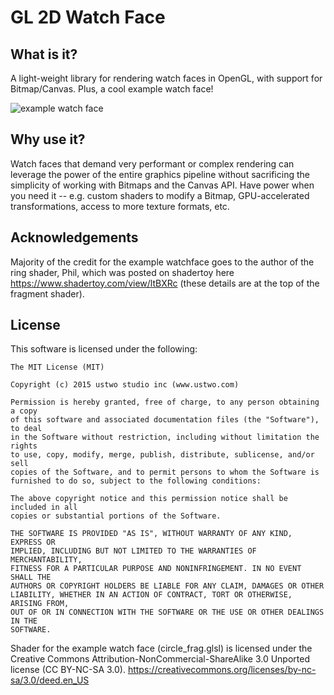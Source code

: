 # GL 2D Watch Face

## What is it? 
A light-weight library for rendering watch faces in OpenGL, with support for Bitmap/Canvas. Plus, a cool example watch face! 

![example watch face](https://www.reddit.com/r/AndroidWear/comments/62m7te/dev_my_lightweight_library_for_rendering_watch/?st=J0YOOFWD&sh=0cd14f5a)

## Why use it? 
Watch faces that demand very performant or complex rendering can leverage the power of the entire graphics pipeline without sacrificing the simplicity of working with Bitmaps and the Canvas API. Have power when you need it -- e.g. custom shaders to modify a Bitmap, GPU-accelerated transformations, access to more texture formats, etc.

## Acknowledgements
Majority of the credit for the example watchface goes to the author of the ring shader, Phil, which was posted on shadertoy here https://www.shadertoy.com/view/ltBXRc (these details are at the top of the fragment shader).

## License
This software is licensed under the following:
```
The MIT License (MIT)

Copyright (c) 2015 ustwo studio inc (www.ustwo.com)

Permission is hereby granted, free of charge, to any person obtaining a copy
of this software and associated documentation files (the "Software"), to deal
in the Software without restriction, including without limitation the rights
to use, copy, modify, merge, publish, distribute, sublicense, and/or sell
copies of the Software, and to permit persons to whom the Software is
furnished to do so, subject to the following conditions:

The above copyright notice and this permission notice shall be included in all
copies or substantial portions of the Software.

THE SOFTWARE IS PROVIDED "AS IS", WITHOUT WARRANTY OF ANY KIND, EXPRESS OR
IMPLIED, INCLUDING BUT NOT LIMITED TO THE WARRANTIES OF MERCHANTABILITY,
FITNESS FOR A PARTICULAR PURPOSE AND NONINFRINGEMENT. IN NO EVENT SHALL THE
AUTHORS OR COPYRIGHT HOLDERS BE LIABLE FOR ANY CLAIM, DAMAGES OR OTHER
LIABILITY, WHETHER IN AN ACTION OF CONTRACT, TORT OR OTHERWISE, ARISING FROM,
OUT OF OR IN CONNECTION WITH THE SOFTWARE OR THE USE OR OTHER DEALINGS IN THE
SOFTWARE.
 ```
 
 Shader for the example watch face (circle_frag.glsl) is licensed under the Creative Commons Attribution-NonCommercial-ShareAlike 3.0 Unported license (CC BY-NC-SA 3.0). https://creativecommons.org/licenses/by-nc-sa/3.0/deed.en_US
